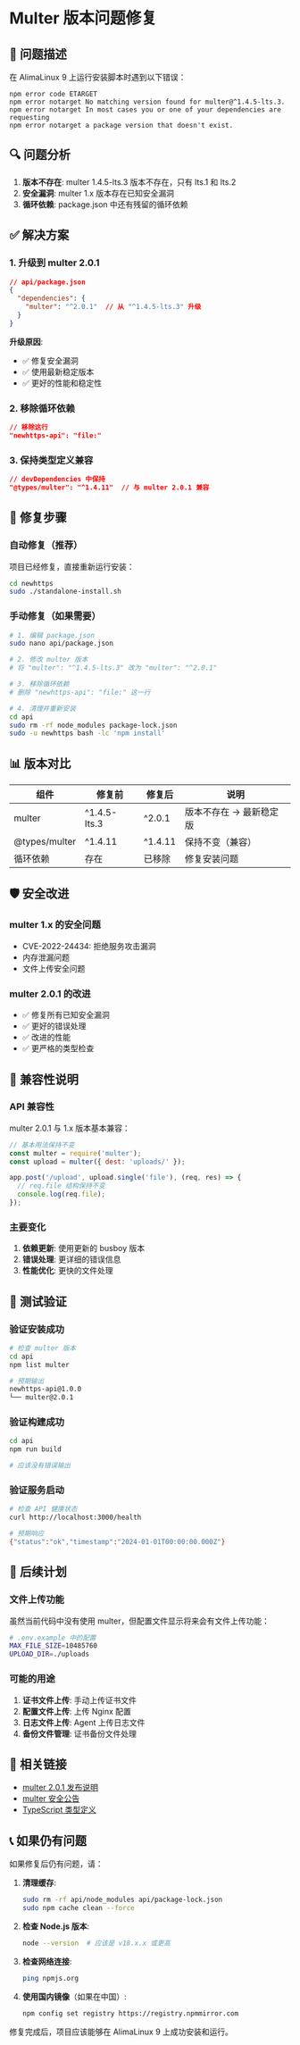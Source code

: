 # Multer 版本问题修复

## 🚨 问题描述

在 AlimaLinux 9 上运行安装脚本时遇到以下错误：

```
npm error code ETARGET
npm error notarget No matching version found for multer@^1.4.5-lts.3.
npm error notarget In most cases you or one of your dependencies are requesting
npm error notarget a package version that doesn't exist.
```

## 🔍 问题分析

1. **版本不存在**: multer 1.4.5-lts.3 版本不存在，只有 lts.1 和 lts.2
2. **安全漏洞**: multer 1.x 版本存在已知安全漏洞
3. **循环依赖**: package.json 中还有残留的循环依赖

## ✅ 解决方案

### 1. 升级到 multer 2.0.1
```json
// api/package.json
{
  "dependencies": {
    "multer": "^2.0.1"  // 从 "^1.4.5-lts.3" 升级
  }
}
```

**升级原因**:
- ✅ 修复安全漏洞
- ✅ 使用最新稳定版本
- ✅ 更好的性能和稳定性

### 2. 移除循环依赖
```json
// 移除这行
"newhttps-api": "file:"
```

### 3. 保持类型定义兼容
```json
// devDependencies 中保持
"@types/multer": "^1.4.11"  // 与 multer 2.0.1 兼容
```

## 🔧 修复步骤

### 自动修复（推荐）
项目已经修复，直接重新运行安装：

```bash
cd newhttps
sudo ./standalone-install.sh
```

### 手动修复（如果需要）
```bash
# 1. 编辑 package.json
sudo nano api/package.json

# 2. 修改 multer 版本
# 将 "multer": "^1.4.5-lts.3" 改为 "multer": "^2.0.1"

# 3. 移除循环依赖
# 删除 "newhttps-api": "file:" 这一行

# 4. 清理并重新安装
cd api
sudo rm -rf node_modules package-lock.json
sudo -u newhttps bash -lc 'npm install'
```

## 📊 版本对比

| 组件 | 修复前 | 修复后 | 说明 |
|------|--------|--------|------|
| multer | ^1.4.5-lts.3 | ^2.0.1 | 版本不存在 → 最新稳定版 |
| @types/multer | ^1.4.11 | ^1.4.11 | 保持不变（兼容） |
| 循环依赖 | 存在 | 已移除 | 修复安装问题 |

## 🛡️ 安全改进

### multer 1.x 的安全问题
- CVE-2022-24434: 拒绝服务攻击漏洞
- 内存泄漏问题
- 文件上传安全问题

### multer 2.0.1 的改进
- ✅ 修复所有已知安全漏洞
- ✅ 更好的错误处理
- ✅ 改进的性能
- ✅ 更严格的类型检查

## 🔄 兼容性说明

### API 兼容性
multer 2.0.1 与 1.x 版本基本兼容：

```javascript
// 基本用法保持不变
const multer = require('multer');
const upload = multer({ dest: 'uploads/' });

app.post('/upload', upload.single('file'), (req, res) => {
  // req.file 结构保持不变
  console.log(req.file);
});
```

### 主要变化
1. **依赖更新**: 使用更新的 busboy 版本
2. **错误处理**: 更详细的错误信息
3. **性能优化**: 更快的文件处理

## 🧪 测试验证

### 验证安装成功
```bash
# 检查 multer 版本
cd api
npm list multer

# 预期输出
newhttps-api@1.0.0
└── multer@2.0.1
```

### 验证构建成功
```bash
cd api
npm run build

# 应该没有错误输出
```

### 验证服务启动
```bash
# 检查 API 健康状态
curl http://localhost:3000/health

# 预期响应
{"status":"ok","timestamp":"2024-01-01T00:00:00.000Z"}
```

## 📝 后续计划

### 文件上传功能
虽然当前代码中没有使用 multer，但配置文件显示将来会有文件上传功能：

```bash
# .env.example 中的配置
MAX_FILE_SIZE=10485760
UPLOAD_DIR=./uploads
```

### 可能的用途
1. **证书文件上传**: 手动上传证书文件
2. **配置文件上传**: 上传 Nginx 配置
3. **日志文件上传**: Agent 上传日志文件
4. **备份文件管理**: 证书备份文件处理

## 🔗 相关链接

- [multer 2.0.1 发布说明](https://www.npmjs.com/package/multer)
- [multer 安全公告](https://github.com/advisories)
- [TypeScript 类型定义](https://www.npmjs.com/package/@types/multer)

## 📞 如果仍有问题

如果修复后仍有问题，请：

1. **清理缓存**:
   ```bash
   sudo rm -rf api/node_modules api/package-lock.json
   sudo npm cache clean --force
   ```

2. **检查 Node.js 版本**:
   ```bash
   node --version  # 应该是 v18.x.x 或更高
   ```

3. **检查网络连接**:
   ```bash
   ping npmjs.org
   ```

4. **使用国内镜像**（如果在中国）:
   ```bash
   npm config set registry https://registry.npmmirror.com
   ```

修复完成后，项目应该能够在 AlimaLinux 9 上成功安装和运行。
